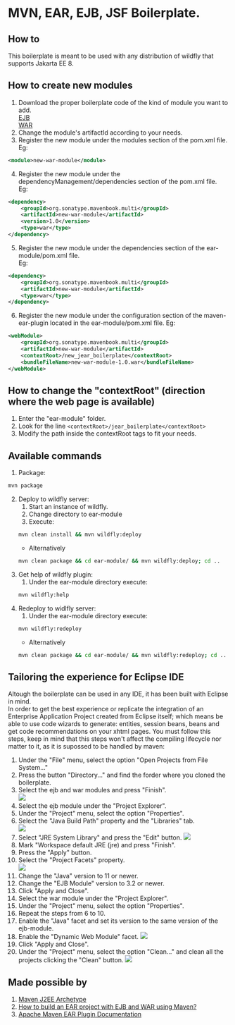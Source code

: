 # MVN, EAR, EJB, JSF Boilerplate.

## How to  
This boilerplate is meant to be used with any distribution of wildfly that supports Jakarta EE 8.
## How to create new modules
1. Download the proper boilerplate code of the kind of module you want to add.  
[EJB](https://github.com/migonos01454f/jejb-boilerplate)  
[WAR](https://github.com/migonos01454f/jwar-boilerplate)  
2. Change the module's artifactId according to your needs.
3. Register the new module under the modules section of the pom.xml file.  
Eg:  
```xml
<module>new-war-module</module>
```
4. Register the new module under the dependencyManagement/dependencies section of the pom.xml file.  
Eg:  
```xml
<dependency>
	<groupId>org.sonatype.mavenbook.multi</groupId>
	<artifactId>new-war-module</artifactId>
	<version>1.0</version>
	<type>war</type>
</dependency>
```
5. Register the new module under the dependencies section of the ear-module/pom.xml file.  
Eg:  
```xml
<dependency>
	<groupId>org.sonatype.mavenbook.multi</groupId>
	<artifactId>new-war-module</artifactId>
	<type>war</type>
</dependency>
```
6. Register the new module under the configuration section of the maven-ear-plugin located in the ear-module/pom.xml file.
Eg:  
```xml
<webModule>
	<groupId>org.sonatype.mavenbook.multi</groupId>
	<artifactId>new-war-module</artifactId>
	<contextRoot>/new_jear_boilerplate</contextRoot>
	<bundleFileName>new-war-module-1.0.war</bundleFileName>
</webModule>
```
## How to change the "contextRoot" (direction where the web page is available)
1. Enter the "ear-module" folder.
2. Look for the line `<contextRoot>/jear_boilerplate</contextRoot>`
3. Modify the path inside the contextRoot tags to fit your needs.

## Available commands  
1. Package:  
```bash
mvn package
```
2. Deploy to wildfly server:
	1. Start an instance of wildfly.
	2. Change directory to ear-module
	3. Execute:
	```bash
	mvn clean install && mvn wildfly:deploy
	```
	- Alternatively
	```bash
	mvn clean package && cd ear-module/ && mvn wildfly:deploy; cd ..
	```
3. Get help of wildfly plugin:
	1. Under the ear-module directory execute:
	```bash
	mvn wildfly:help
	```
4. Redeploy to widlfly server:
	1. Under the ear-module directory execute:  
	```bash
	mvn wildfly:redeploy
	```
	- Alternatively
	```bash
	mvn clean package && cd ear-module/ && mvn wildfly:redeploy; cd ..
	```

## Tailoring the experience for Eclipse IDE
Altough the boilerplate can be used in any IDE, it has been built with Eclipse in mind.  
In order to get the best experience or replicate the integration of an Enterprise Application Project created from Eclipse itself; which means be able to use code wizards to generate: entities, session beans, beans and get code recommendations on your xhtml pages. You must follow this steps, keep in mind that this steps won't affect the compiling lifecycle nor matter to it, as it is supossed to be handled by maven:
1. Under the "File" menu, select the option "Open Projects from File System..."
2. Press the button "Directory..." and find the forder where you cloned the boilerplate.  
3. Select the ejb and war modules and press "Finish".  
![](readme_assets/1.png)
4. Select the ejb module under the "Project Explorer".
5. Under the "Project" menu, select the option "Properties".
6. Select the "Java Build Path" property and the "Libraries" tab.  
![](readme_assets/2.png)
7. Select "JRE System Library" and press the "Edit" button.
![](readme_assets/3.png)
8. Mark "Workspace default JRE (jre) and press "Finish".
9. Press the "Apply" button.
10. Select the "Project Facets" property.  
![](readme_assets/4.png)
11.   Change the "Java" version to 11 or newer.
12.   Change the "EJB Module" version to 3.2 or newer.
13.   Click "Apply and Close".
14.   Select the war module under the "Project Explorer".
15.   Under the "Project" menu, select the option "Properties".
16.   Repeat the steps from 6 to 10.
17.   Enable the "Java" facet and set its version to the same version of the ejb-module.
18.   Enable the "Dynamic Web Module" facet.
![](readme_assets/5.png)
19.   Click "Apply and Close".
20.   Under the "Project" menu, select the option "Clean..." and clean all the projects clicking the "Clean" button.
![](readme_assets/6.png)

## Made possible by 
1. [Maven J2EE Archetype](https://pastebin.com/raw/TLTFh9aW)
2. [How to build an EAR project with EJB and WAR using Maven?](https://stackoverflow.com/questions/32990664/how-to-build-an-ear-project-with-ejb-and-war-using-maven)
3. [Apache Maven EAR Plugin Documentation](https://maven.apache.org/plugins/maven-ear-plugin/index.html)

